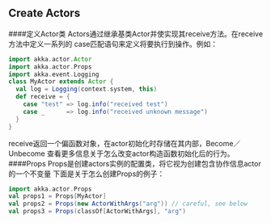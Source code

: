 Create Actors
------
####定义Actor类
Actors通过继承基类Actor并使实现其receive方法。在receive方法中定义一系列的
case匹配语句来定义将要执行到操作。例如：
```scala
import akka.actor.Actor
import akka.actor.Props
import akka.event.Logging
class MyActor extends Actor {
  val log = Logging(context.system, this)
  def receive = {
    case "test" => log.info("received test")
    case _      => log.info("received unknown message")
  }
}
```
receive返回一个偏函数对象，在actor初始化时存储在其内部，Become／Unbecome
查看更多信息关于怎么改变actor构造函数初始化后的行为。
####Props
Props是创建actors实例的配置类，将它视为创建包含协作信息actor的一个不变量
下面是关于怎么创建Props的例子：
```scala
import akka.actor.Props
val props1 = Props[MyActor]
val props2 = Props(new ActorWithArgs("arg")) // careful, see below
val props3 = Props(classOf[ActorWithArgs], "arg")
```
